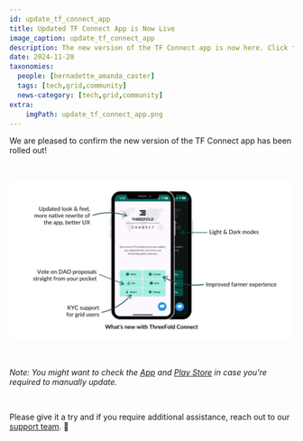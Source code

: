 ```yaml
---
id: update_tf_connect_app
title: Updated TF Connect App is Now Live
image_caption: update_tf_connect_app
description: The new version of the TF Connect app is now here. Click to see what is new
date: 2024-11-20
taxonomies:
  people: [bernadette_amanda_caster]
  tags: [tech,grid,community]
  news-category: [tech,grid,community]
extra:
    imgPath: update_tf_connect_app.png
---
```


We are pleased to confirm the new version of the TF Connect app has been rolled out!

<br/>

![Image](./new-features.jpg)

<br/>

*Note: You might want to check the [App](https://apps.apple.com/us/app/threefold-connect/id1459845885) and [Play Store](https://play.google.com/store/apps/details?id=org.jimber.threebotlogin&hl=en_US) in case you're required to manually update.*

<br/>

Please give it a try and if you require additional assistance, reach out to our [support team](https://threefoldfaq.crisp.help/en/). 🙏